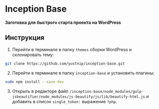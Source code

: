 # Inception Base
**Заготовка для быстрого старта проекта на WordPress**

## Инструкция
1. Перейти в терминале в папку ```themes``` сборки WordPress и склонировать тему:

```sh
git clone https://github.com/yustnip/inception-base.git
```

2. Перейти в терминале в папку ```inception-base``` и установить плагины:

```sh
sudo npm install --save-dev
```

3. Открыть в редакторе файл ```/inception-base/node_modules/gulp-jsbeautifier/node_modules/js-beautify/js/lib/beautify-html.js``` и добавить в список ```single_token:``` выражение ```?php```.
